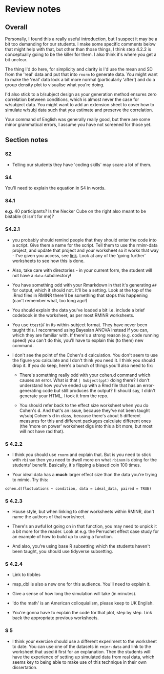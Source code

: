 # Review notes

## Overall

Personally, I found this a really useful introduction, but I suspect it may be a bit too demanding for our students. I make some specific comments below that might help with that, but other than those things, I think step 4.2.2 is conceptually going to be the killer for them. I also think it's where you get a bit unclear.

The thing I'd do here, for simplicity and clarity is I'd use the mean and SD from the 'real' data and put that into `rnorm` to generate data. You might want to make the 'real' data look a bit more normal (particularly 'after') and do a group density plot to visualise what you're doing. 

I'd also stick to a b/subject design as your generation method ensures zero correlation between conditions, which is almost never the case for w/subject data. You might want to add an extension sheet to cover how to simulate w/subj data such that you estimate and preserve the correlation.

Your command of English was generally really good, but there are some minor grammatical errors, I assume you have not screened for those yet.


## Section notes

### S2

- Telling our students they have 'coding skills' may scare a lot of them.

### S4

You'll need to explain the equation in S4 in words. 

### S4.1

**e.g.** 40 participants? Is the Necker Cube on the right also meant to be bistable (it isn't for me)?

### S4.2.1

- you probably should remind people that they should enter the code into a script. Give them a name for the script. Tell them to use the rminr-data project, and update that project and your worksheet so it works that way - I've given you access, see [link](https://github.com/ajwills72/rminr-data/invitations). Look at any of the 'going further' worksheets to see how this is done.

- Also, take care with directories - in your current form, the student will not have a `data` subdirectory!

- You have something odd with your Rmarkdown in that it's generating `##` for output, which it should not. It'll be a setting. Look at the top of the .Rmd files in RMINR there'll be something that stops this happening (can't remember what, too long ago!)

- You should explain the data you've loaded a bit i.e. include a brief codebook in the worksheet, as per most RMINR worksheets.

- You use `ttestBF` in its within-subject format. They have never been taught this. I recommend using Bayesian ANOVA instead if you can, which they are familiar with. If there's a strong reason (e.g. code running speed) you can't do this, you'll have to explain this (to them) new command.

- I don't see the point of the Cohen's d calculation. You don't seem to use the figure you calculate and I don't think you need it. I think you should drop it. If you do keep, here's a bunch of things you'll also need to fix:

    - There's something really odd with your cohen.d command which causes an error. What is that `| Subject(ppt)` doing there? I don't understand how you've ended up with a Rmd file that has an error-generating code but still produces the output? (I should say, I didn't generate your HTML, I took it from the repo. 

    - You should refer back to the effect size worksheet when you do Cohen's d. And that's an issue, because they've not been taught w/subj Cohen's d in class, because there's about 5 different measures for this and different packages calculate different ones (the 'more on power' worksheet digs into this a bit more, but most will not have rad that). 

### S 4.2.2

- I think you should use `rnorm` and explain that. But is you need to stick with `rbinom` then you need to dwell more on what `rbinom` is doing for the students' benefit. Basically, it's flipping a biased coin 100 times.

-  Your ideal data has a **much** larger effect size than the data you're trying to mimic. Try this:

`cohen.d(fluctuations ~ condition, data = ideal_data, paired = TRUE)`

### S 4.2.3

- House style, but when linking to other worksheets within RMINR, don't name the authors of that worksheet.

- There's an awful lot going on in that function, you may need to unpick it a bit more for the reader. Look at e.g. the Perruchet effect case study for an example of how to build up to using a function.

- And also, you're using base R subsetting which the students haven't been taught, you should use tidyverse subsetting. 

### S 4.2.4

- Link to tibbles

- map_dbl is also a new one for this audience. You'll need to explain it.

- Give a sense of how long the simulation will take (in minutes).

- 'do the math' is an American colloquialism, please keep to UK English.

- You're gonna have to explain the code for that plot, step by step. Link back the appropriate previous worksheets.

### S 5

- I think your exercise should use a different experiment to the worksheet to date. You can use one of the datasets in `rminr-data` and link to the worksheet that used it first for an explanation. Then the students will have the experience of setting up simulated data from real data, which seems key to being able to make use of this technique in their own dissertation.
